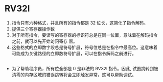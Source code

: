 # RV32I

1. 指令只有六种格式，并且所有的指令都是 32 位长，这简化了指令解码。
2. 提供三个寄存器操作数
3. 对于所有指令，要读写的寄存器的标识符总是在同一位置，意味着在解码指令之前，就可以先开始访问寄存
器。
4. 这些格式的立即数字段总是符号扩展，符号位总是在指令中最高位。这意味着可能成为关键路径的立即数符号扩展，可以在指令解码之前进行。

## 

* 为了帮助程序员，所有位全部是 0 是非法的 RV32I 指令。因此, 试图跳转到被清零的内存区域的错误跳转将会立即触发异常，这可以帮助调试。